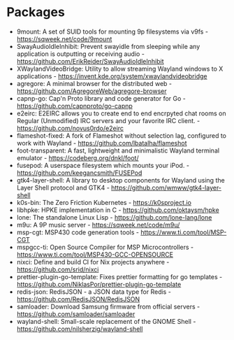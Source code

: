# Packages
- 9mount: A set of SUID tools for mounting 9p filesystems via v9fs - https://sqweek.net/code/9mount
- SwayAudioIdleInhibit: Prevent swayidle from sleeping while any application is outputting or receiving audio - https://github.com/ErikReider/SwayAudioIdleInhibit
- XWaylandVideoBridge: Utility to allow streaming Wayland windows to X applications - https://invent.kde.org/system/xwaylandvideobridge
- agregore: A minimal browser for the distributed web - https://github.com/AgregoreWeb/agregore-browser
- capnp-go: Cap'n Proto library and code generator for Go - https://github.com/capnproto/go-capnp
- e2eirc: E2EIRC allows you to create end to end encrpyted chat rooms on Regular (Unmodified) IRC servers and your favorite IRC client. - https://github.com/novus0rdo/e2eirc
- flameshot-fixed: A fork of Flameshot without selection lag, configured to work with Wayland - https://github.com/lbatalha/flameshot
- foot-transparent: A fast, lightweight and minimalistic Wayland terminal emulator - https://codeberg.org/dnkl/foot/
- fusepod: A userspace filesystem which mounts your iPod. - https://github.com/keegancsmith/FUSEPod
- gtk4-layer-shell: A library to desktop components for Wayland using the Layer Shell protocol and GTK4 - https://github.com/wmww/gtk4-layer-shell
- k0s-bin: The Zero Friction Kubernetes - https://k0sproject.io
- libhpke: HPKE implementation in C - https://github.com/oktaysm/hpke
- lone: The standalone Linux Lisp - https://github.com/lone-lang/lone
- m9u: A 9P music server - https://sqweek.net/code/m9u/
- msp-cgt: MSP430 code generation tools - https://www.ti.com/tool/MSP-CGT
- mspgcc-ti: Open Source Compiler for MSP Microcontrollers - https://www.ti.com/tool/MSP430-GCC-OPENSOURCE
- nixci: Define and build CI for Nix projects anywhere - https://github.com/srid/nixci
- prettier-plugin-go-template: Fixes prettier formatting for go templates - https://github.com/NiklasPor/prettier-plugin-go-template
- redis-json: RedisJSON - a JSON data type for Redis - https://github.com/RedisJSON/RedisJSON
- samloader: Download Samsung firmware from official servers - https://github.com/samloader/samloader
- wayland-shell: Small-scale replacement of the GNOME Shell - https://github.com/nilsherzig/wayland-shell